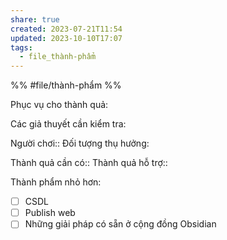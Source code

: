 ```yaml
---
share: true
created: 2023-07-21T11:54
updated: 2023-10-10T17:07
tags:
  - file_thành-phẩm
---
```


%%
#file/thành-phẩm
%%

Phục vụ cho thành quả:

Các giả thuyết cần kiểm tra:

Người chơi:: 
Đối tượng thụ hưởng: 

Thành quả cần có::
Thành quả hỗ trợ::

Thành phẩm nhỏ hơn:

- [ ] CSDL
- [ ] Publish web
- [ ] Những giải pháp có sẵn ở cộng đồng Obsidian
